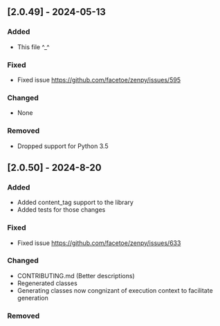 ## [2.0.49] - 2024-05-13

### Added
- This file ^_^

### Fixed
- Fixed issue https://github.com/facetoe/zenpy/issues/595

### Changed
 - None

### Removed
- Dropped support for Python 3.5

## [2.0.50] - 2024-8-20

### Added
- Added content_tag support to the library
- Added tests for those changes

### Fixed
- Fixed issue https://github.com/facetoe/zenpy/issues/633

### Changed
- CONTRIBUTING.md (Better descriptions)
- Regenerated classes
- Generating classes now congnizant of execution context to facilitate generation

### Removed
